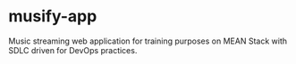 # musify-app
Music streaming web application for training purposes on MEAN Stack with SDLC driven for DevOps practices.
